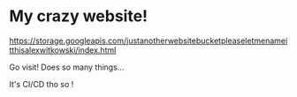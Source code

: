 # My crazy website!

https://storage.googleapis.com/justanotherwebsitebucketpleaseletmenameitthisalexwitkowski/index.html

Go visit! Does so many things...

It's CI/CD tho so !
